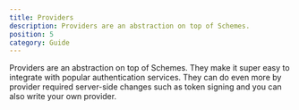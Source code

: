 ```yaml
---
title: Providers
description: Providers are an abstraction on top of Schemes.
position: 5
category: Guide
---
```


Providers are an abstraction on top of Schemes.
They make it super easy to integrate with popular authentication services. They can do even more by provider required server-side changes such as token signing and you can also write your own provider.
